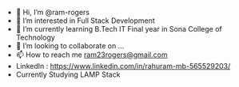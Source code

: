 - 👋 Hi, I’m @ram-rogers
- 👀 I’m interested in Full Stack Development
- 🌱 I’m currently learning B.Tech IT Final year in Sona College of Technology
- 💞️ I’m looking to collaborate on ...
- 📫 How to reach me ram23rogers@gmail.com
- LinkedIn : https://www.linkedin.com/in/rahuram-mb-565529203/
- Currently Studying LAMP Stack 

<!---
ram-rogers/ram-rogers is a ✨ special ✨ repository because its `README.md` (this file) appears on your GitHub profile.
You can click the Preview link to take a look at your changes.
--->
